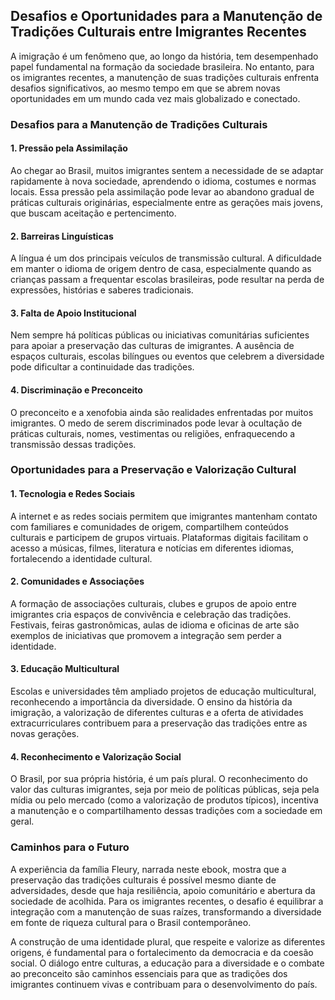 ## Desafios e Oportunidades para a Manutenção de Tradições Culturais entre Imigrantes Recentes

A imigração é um fenômeno que, ao longo da história, tem desempenhado papel fundamental na formação da sociedade brasileira. No entanto, para os imigrantes recentes, a manutenção de suas tradições culturais enfrenta desafios significativos, ao mesmo tempo em que se abrem novas oportunidades em um mundo cada vez mais globalizado e conectado.

### Desafios para a Manutenção de Tradições Culturais

#### 1. **Pressão pela Assimilação**
Ao chegar ao Brasil, muitos imigrantes sentem a necessidade de se adaptar rapidamente à nova sociedade, aprendendo o idioma, costumes e normas locais. Essa pressão pela assimilação pode levar ao abandono gradual de práticas culturais originárias, especialmente entre as gerações mais jovens, que buscam aceitação e pertencimento.

#### 2. **Barreiras Linguísticas**
A língua é um dos principais veículos de transmissão cultural. A dificuldade em manter o idioma de origem dentro de casa, especialmente quando as crianças passam a frequentar escolas brasileiras, pode resultar na perda de expressões, histórias e saberes tradicionais.

#### 3. **Falta de Apoio Institucional**
Nem sempre há políticas públicas ou iniciativas comunitárias suficientes para apoiar a preservação das culturas de imigrantes. A ausência de espaços culturais, escolas bilíngues ou eventos que celebrem a diversidade pode dificultar a continuidade das tradições.

#### 4. **Discriminação e Preconceito**
O preconceito e a xenofobia ainda são realidades enfrentadas por muitos imigrantes. O medo de serem discriminados pode levar à ocultação de práticas culturais, nomes, vestimentas ou religiões, enfraquecendo a transmissão dessas tradições.

### Oportunidades para a Preservação e Valorização Cultural

#### 1. **Tecnologia e Redes Sociais**
A internet e as redes sociais permitem que imigrantes mantenham contato com familiares e comunidades de origem, compartilhem conteúdos culturais e participem de grupos virtuais. Plataformas digitais facilitam o acesso a músicas, filmes, literatura e notícias em diferentes idiomas, fortalecendo a identidade cultural.

#### 2. **Comunidades e Associações**
A formação de associações culturais, clubes e grupos de apoio entre imigrantes cria espaços de convivência e celebração das tradições. Festivais, feiras gastronômicas, aulas de idioma e oficinas de arte são exemplos de iniciativas que promovem a integração sem perder a identidade.

#### 3. **Educação Multicultural**
Escolas e universidades têm ampliado projetos de educação multicultural, reconhecendo a importância da diversidade. O ensino da história da imigração, a valorização de diferentes culturas e a oferta de atividades extracurriculares contribuem para a preservação das tradições entre as novas gerações.

#### 4. **Reconhecimento e Valorização Social**
O Brasil, por sua própria história, é um país plural. O reconhecimento do valor das culturas imigrantes, seja por meio de políticas públicas, seja pela mídia ou pelo mercado (como a valorização de produtos típicos), incentiva a manutenção e o compartilhamento dessas tradições com a sociedade em geral.

### Caminhos para o Futuro

A experiência da família Fleury, narrada neste ebook, mostra que a preservação das tradições culturais é possível mesmo diante de adversidades, desde que haja resiliência, apoio comunitário e abertura da sociedade de acolhida. Para os imigrantes recentes, o desafio é equilibrar a integração com a manutenção de suas raízes, transformando a diversidade em fonte de riqueza cultural para o Brasil contemporâneo.

A construção de uma identidade plural, que respeite e valorize as diferentes origens, é fundamental para o fortalecimento da democracia e da coesão social. O diálogo entre culturas, a educação para a diversidade e o combate ao preconceito são caminhos essenciais para que as tradições dos imigrantes continuem vivas e contribuam para o desenvolvimento do país.